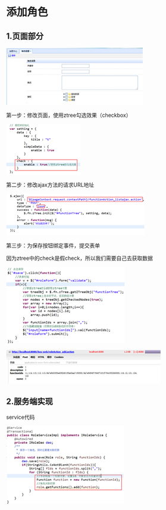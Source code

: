 # 添加角色

## 1.页面部分

![](../../../.gitbook/assets/image%20%28135%29.png)

第一步：修改页面，使用ztree勾选效果（checkbox）

![](../../../.gitbook/assets/image%20%28119%29.png)

第二步：修改ajax方法的请求URL地址

![](../../../.gitbook/assets/image%20%28137%29.png)

第三步：为保存按钮绑定事件，提交表单

因为ztree中的check是假check，所以我们需要自己去获取数据

![](../../../.gitbook/assets/image%20%2854%29.png)

![](../../../.gitbook/assets/image%20%2841%29.png)

## 2.服务端实现

service代码

![](../../../.gitbook/assets/image%20%2812%29.png)

